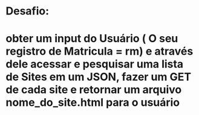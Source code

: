 <h1> Desafio:<h1> <p>obter um input do Usuário ( O seu registro de Matricula = rm) e através dele acessar e pesquisar uma lista de Sites em um JSON, fazer um GET de cada site e retornar um arquivo nome_do_site.html para o usuário<p>

